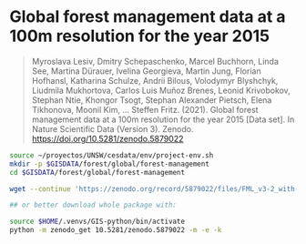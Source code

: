 # Global forest management data at a 100m resolution for the year 2015

> Myroslava Lesiv, Dmitry Schepaschenko, Marcel Buchhorn, Linda See, Martina Dürauer, Ivelina Georgieva, Martin Jung, Florian Hofhansl, Katharina Schulze, Andrii Bilous, Volodymyr Blyshchyk, Liudmila Mukhortova, Carlos Luis Muñoz Brenes, Leonid Krivobokov, Stephan Ntie, Khongor Tsogt, Stephan Alexander Pietsch, Elena Tikhonova, Moonil Kim, … Steffen Fritz. (2021). Global forest management data at a 100m resolution for the year 2015 [Data set]. In Nature Scientific Data (Version 3). Zenodo. https://doi.org/10.5281/zenodo.5879022

```sh
source ~/proyectos/UNSW/cesdata/env/project-env.sh
mkdir -p $GISDATA/forest/global/forest-management
cd $GISDATA/forest/global/forest-management

wget --continue 'https://zenodo.org/record/5879022/files/FML_v3-2_with-colorbar.tif?download=1' --output-document=FML_v3-2_with-colorbar.tif

## or better download whole package with:

source $HOME/.venvs/GIS-python/bin/activate
python -m zenodo_get 10.5281/zenodo.5879022 -m -e -k

```
